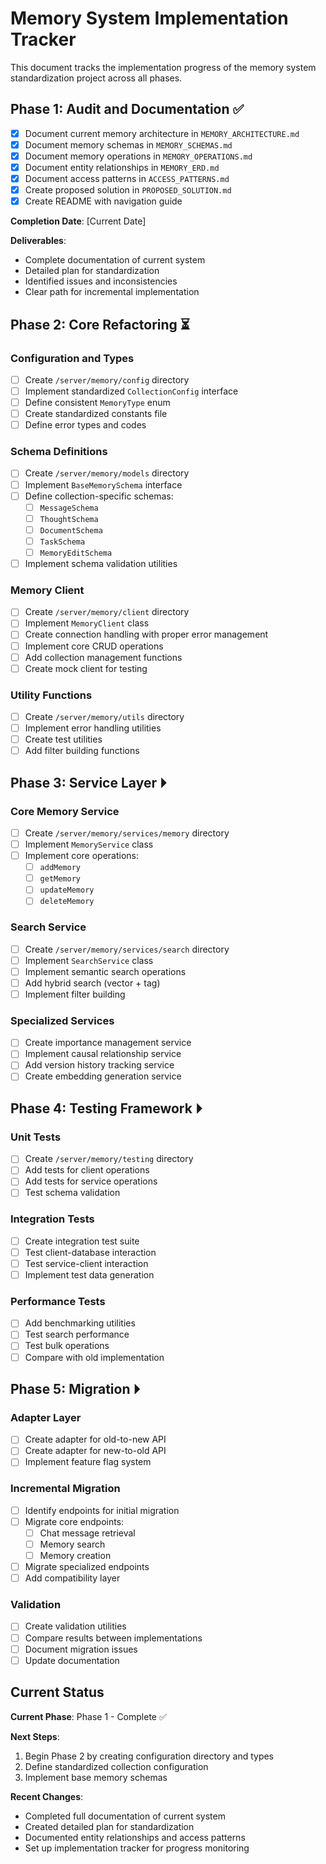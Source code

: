 # Memory System Implementation Tracker

This document tracks the implementation progress of the memory system standardization project across all phases.

## Phase 1: Audit and Documentation ✅

- [x] Document current memory architecture in `MEMORY_ARCHITECTURE.md`
- [x] Document memory schemas in `MEMORY_SCHEMAS.md`
- [x] Document memory operations in `MEMORY_OPERATIONS.md`
- [x] Document entity relationships in `MEMORY_ERD.md`
- [x] Document access patterns in `ACCESS_PATTERNS.md`
- [x] Create proposed solution in `PROPOSED_SOLUTION.md`
- [x] Create README with navigation guide

**Completion Date**: [Current Date]

**Deliverables**:
- Complete documentation of current system
- Detailed plan for standardization
- Identified issues and inconsistencies
- Clear path for incremental implementation

## Phase 2: Core Refactoring ⏳

### Configuration and Types

- [ ] Create `/server/memory/config` directory
- [ ] Implement standardized `CollectionConfig` interface
- [ ] Define consistent `MemoryType` enum
- [ ] Create standardized constants file
- [ ] Define error types and codes

### Schema Definitions

- [ ] Create `/server/memory/models` directory
- [ ] Implement `BaseMemorySchema` interface
- [ ] Define collection-specific schemas:
  - [ ] `MessageSchema`
  - [ ] `ThoughtSchema`
  - [ ] `DocumentSchema`
  - [ ] `TaskSchema`
  - [ ] `MemoryEditSchema`
- [ ] Implement schema validation utilities

### Memory Client

- [ ] Create `/server/memory/client` directory
- [ ] Implement `MemoryClient` class
- [ ] Create connection handling with proper error management
- [ ] Implement core CRUD operations
- [ ] Add collection management functions
- [ ] Create mock client for testing

### Utility Functions

- [ ] Create `/server/memory/utils` directory
- [ ] Implement error handling utilities
- [ ] Create test utilities
- [ ] Add filter building functions

## Phase 3: Service Layer ⏵

### Core Memory Service

- [ ] Create `/server/memory/services/memory` directory
- [ ] Implement `MemoryService` class
- [ ] Implement core operations:
  - [ ] `addMemory`
  - [ ] `getMemory`
  - [ ] `updateMemory`
  - [ ] `deleteMemory`

### Search Service

- [ ] Create `/server/memory/services/search` directory
- [ ] Implement `SearchService` class
- [ ] Implement semantic search operations
- [ ] Add hybrid search (vector + tag)
- [ ] Implement filter building

### Specialized Services

- [ ] Create importance management service
- [ ] Implement causal relationship service
- [ ] Add version history tracking service
- [ ] Create embedding generation service

## Phase 4: Testing Framework ⏵

### Unit Tests

- [ ] Create `/server/memory/testing` directory
- [ ] Add tests for client operations
- [ ] Add tests for service operations
- [ ] Test schema validation

### Integration Tests

- [ ] Create integration test suite
- [ ] Test client-database interaction
- [ ] Test service-client interaction
- [ ] Implement test data generation

### Performance Tests

- [ ] Add benchmarking utilities
- [ ] Test search performance
- [ ] Test bulk operations
- [ ] Compare with old implementation

## Phase 5: Migration ⏵

### Adapter Layer

- [ ] Create adapter for old-to-new API
- [ ] Create adapter for new-to-old API
- [ ] Implement feature flag system

### Incremental Migration

- [ ] Identify endpoints for initial migration
- [ ] Migrate core endpoints:
  - [ ] Chat message retrieval
  - [ ] Memory search
  - [ ] Memory creation
- [ ] Migrate specialized endpoints
- [ ] Add compatibility layer

### Validation

- [ ] Create validation utilities
- [ ] Compare results between implementations
- [ ] Document migration issues
- [ ] Update documentation

## Current Status

**Current Phase**: Phase 1 - Complete ✅

**Next Steps**:
1. Begin Phase 2 by creating configuration directory and types
2. Define standardized collection configuration
3. Implement base memory schemas

**Recent Changes**:
- Completed full documentation of current system
- Created detailed plan for standardization
- Documented entity relationships and access patterns
- Set up implementation tracker for progress monitoring 
